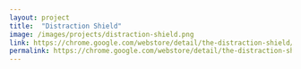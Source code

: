 ```yaml
---
layout: project
title:  "Distraction Shield"
image: /images/projects/distraction-shield.png
link: https://chrome.google.com/webstore/detail/the-distraction-shield/amfblmhlmfdgfmhbabmogollefabdgjd
permalink: https://chrome.google.com/webstore/detail/the-distraction-shield/amfblmhlmfdgfmhbabmogollefabdgjd
---
```

